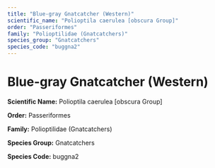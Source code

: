 ```yaml
---
title: "Blue-gray Gnatcatcher (Western)"
scientific_name: "Polioptila caerulea [obscura Group]"
order: "Passeriformes"
family: "Polioptilidae (Gnatcatchers)"
species_group: "Gnatcatchers"
species_code: "buggna2"
---
```


# Blue-gray Gnatcatcher (Western)

**Scientific Name:** Polioptila caerulea [obscura Group]

**Order:** Passeriformes

**Family:** Polioptilidae (Gnatcatchers)

**Species Group:** Gnatcatchers

**Species Code:** buggna2
